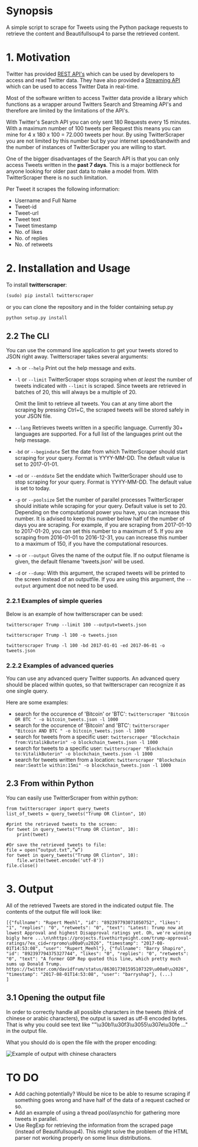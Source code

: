 # Synopsis

A simple script to scrape for Tweets using the Python package requests to
retrieve the content and Beautifullsoup4 to parse the retrieved content.


# 1. Motivation
Twitter has provided [REST API's](https://dev.twitter.com/rest/public) which can
be used by developers to access and read Twitter data. They have also provided
a [Streaming API](https://dev.twitter.com/streaming/overview) which can be used
to access Twitter Data in real-time.

Most of the software written to access Twitter data provide a library which
functions as a wrapper around Twitters Search and Streaming API's and therefore
are limited by the limitations of the API's.

With Twitter's Search API you can only sent 180 Requests every 15 minutes. With
a maximum number of 100 tweets per Request this means you can mine for
4 x 180 x 100 = 72.000 tweets per hour. By using TwitterScraper you are not
limited by this number but by your internet speed/bandwith and the number of
instances of TwitterScraper you are willing to start.


One of the bigger disadvantages of the Search API is that you can only access
Tweets written in the **past 7 days**. This is a major bottleneck for anyone
looking for older past data to make a model from. With TwitterScraper there is
no such limitation.

Per Tweet it scrapes the following information:
+ Username and Full Name
+ Tweet-id
+ Tweet-url
+ Tweet text
+ Tweet timestamp
+ No. of likes
+ No. of replies
+ No. of retweets
 

# 2. Installation and Usage

To install **twitterscraper**:

```python
(sudo) pip install twitterscraper
```

or you can clone the repository and in the folder containing setup.py

```python
python setup.py install
```

## 2.2 The CLI

You can use the command line application to get your tweets stored to JSON
right away. 
Twitterscraper takes several arguments:

- `-h` or `--help`
Print out the help message and exits.

- `-l` or `--limit`
TwitterScraper stops scraping when *at least* the number of tweets indicated with `--limit` is scraped. 
Since tweets are retrieved in batches of 20, this will always be a multiple of 20. 

    Omit the limit to retrieve all tweets. You can at any time abort the scraping
by pressing Ctrl+C, the scraped tweets will be stored safely in your JSON file.
  
- `--lang`
Retrieves tweets written in a specific language. Currently 30+ languages are supported. For a full list of the languages print out the help message.

- `-bd` or `--begindate`
Set the date from which TwitterScraper should start scraping for your query. Format is YYYY-MM-DD. The default value is set to 2017-01-01.

- `-ed` or `--enddate`
Set the enddate which TwitterScraper should use to stop scraping for your query. Format is YYYY-MM-DD. The default value is set to today.

- `-p` or `--poolsize`
Set the number of parallel processes TwitterScraper should initiate while scraping for your query. Default value is set to 20.
Depending on the computational power you have, you can increase this number.
It is advised to keep this number below half of the number of days you are scraping.
For example, if you are scraping from 2017-01-10 to 2017-01-20, you can set this number to a maximum of 5.
If you are scraping from 2016-01-01 to 2016-12-31, you can increase this number to a maximum of 150, if you have the computational resources.


- `-o` or `--output`
Gives the name of the output file. If no output filename is given, the default filename 'tweets.json' will be used. 

- `-d` or `--dump`:
With this argument, the scraped tweets will be printed to the screen instead of an outputfile. 
If you are using this argument, the `--output` argument doe not need to be used. 


### 2.2.1 Examples of simple queries

Below is an example of how twitterscraper can be used:

`twitterscraper Trump --limit 100 --output=tweets.json`

`twitterscraper Trump -l 100 -o tweets.json`

`twitterscraper Trump -l 100 -bd 2017-01-01 -ed 2017-06-01 -o tweets.json`



### 2.2.2 Examples of advanced queries
You can use any advanced query Twitter supports. An advanced query should be placed within quotes,
so that twitterscraper can recognize it as one single query.

Here are some examples:

+ search for the occurence of 'Bitcoin' or 'BTC': ```twitterscraper "Bitcoin OR BTC " -o bitcoin_tweets.json -l 1000```
+ search for the occurence of 'Bitcoin' and 'BTC': ```twitterscraper "Bitcoin AND BTC " -o bitcoin_tweets.json -l 1000```
+ search for tweets from a specific user: ```twitterscraper "Blockchain from:VitalikButerin" -o blockchain_tweets.json -l 1000```
+ search for tweets to a specific user: ```twitterscraper "Blockchain to:VitalikButerin" -o blockchain_tweets.json -l 1000```
+ search for tweets written from a location: ```twitterscraper "Blockchain near:Seattle within:15mi" -o blockchain_tweets.json -l 1000```



## 2.3 From within Python
You can easily use TwitterScraper from within python:
```
from twitterscraper import query_tweets
list_of_tweets = query_tweets("Trump OR Clinton", 10)

#print the retrieved tweets to the screen:
for tweet in query_tweets("Trump OR Clinton", 10):
    print(tweet)
    
#Or save the retrieved tweets to file:
file = open(“output.txt”,”w”) 
for tweet in query_tweets("Trump OR Clinton", 10):
    file.write(tweet.encode('utf-8')) 
file.close()

```

# 3. Output

All of the retrieved Tweets are stored in the indicated output file. The contents of the output file will look like:
```
[{"fullname": "Rupert Meehl", "id": "892397793071050752", "likes": "1", "replies": "0", "retweets": "0", "text": "Latest: Trump now at lowest Approval and highest Disapproval ratings yet. Oh, we're winning bigly here ...\n\nhttps://projects.fivethirtyeight.com/trump-approval-ratings/?ex_cid=rrpromo\u00a0\u2026", "timestamp": "2017-08-01T14:53:08", "user": "Rupert_Meehl"}, {"fullname": "Barry Shapiro", "id": "892397794375327744", "likes": "0", "replies": "0", "retweets": "0", "text": "A former GOP Rep quoted this line, which pretty much sums up Donald Trump. https://twitter.com/davidfrum/status/863017301595107329\u00a0\u2026", "timestamp": "2017-08-01T14:53:08", "user": "barryshap"}, (...)
]
```

## 3.1 Opening the output file
In order to correctly handle all possible characters in the tweets (think of chinese or arabic characters), the output is saved as utf-8 encoded bytes. That is why you could see text like ""\u30b1\u30f3\u3055\u307e\u30fe ..." in the output file. 

What you should do is open the file with the proper encoding:

![Example of output with chinese characters](https://user-images.githubusercontent.com/4409108/30702318-f05bc196-9eec-11e7-8234-a07aabec294f.PNG)

# TO DO

- Add caching potentially? Would be nice to be able to resume scraping if
  something goes wrong and have half of the data of a request cached or so.
- Add an example of using a thread pool/asynchio for gathering more tweets in
  parallel.
- Use RegExp for retrieving the information from the scraped page (instead of Beautifullsoup4). 
  This might solve the problem of the HTML parser not working properly on some linux distributions.
